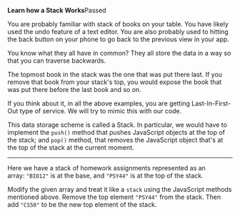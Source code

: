 **Learn how a Stack Works**Passed

You are probably familiar with stack of books on your table. You have likely used the undo feature of a text editor. You are also probably used to hitting the back button on your phone to go back to the previous view in your app.

You know what they all have in common? They all store the data in a way so that you can traverse backwards.

The topmost book in the stack was the one that was put there last. If you remove that book from your stack's top, you would expose the book that was put there before the last book and so on.

If you think about it, in all the above examples, you are getting Last-In-First-Out type of service. We will try to mimic this with our code.

This data storage scheme is called a Stack. In particular, we would have to implement the `push()` method that pushes JavaScript objects at the top of the stack; and `pop()` method, that removes the JavaScript object that's at the top of the stack at the current moment.

* * * * *

Here we have a stack of homework assignments represented as an array: `"BIO12"` is at the base, and `"PSY44"` is at the top of the stack.

Modify the given array and treat it like a `stack` using the JavaScript methods mentioned above. Remove the top element `"PSY44"` from the stack. Then add `"CS50"` to be the new top element of the stack.
